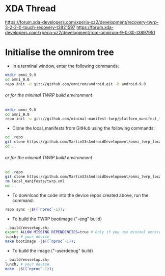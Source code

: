 # XDA Thread

https://forum.xda-developers.com/xperia-xz2/development/recovery-twrp-3-2-2-0-touch-recovery-t3821597
https://forum.xda-developers.com/xperia-xz2/development/rom-omnirom-9-0r30-t3897951

# Initialise the omnirom tree

  - In a terminal window, enter the following commands: 
```bash
mkdir omni_9.0
cd omni_9.0
repo init -u git://github.com/omnirom/android.git -b android-9.0
```
###### or for the minimal TWRP build environment
```bash
mkdir omni_9.0
cd omni_9.0
repo init -u git://github.com/minimal-manifest-twrp/platform_manifest_twrp_omni.git -b twrp-9.0
```

  - Clone the local_manifests from GitHub using the following commands:
```bash
cd .repo
git clone https://github.com/MartinX3sAndroidDevelopment/omni_twrp_local_manifests.git local_manifests
cd ..
```
###### or for the minimal TWRP build environment
```bash
cd .repo
git clone https://github.com/MartinX3sAndroidDevelopment/omni_twrp_local_manifests.git local_manifests
rm local_manifests/twrp.xml
cd ..
```

  - To download the code into the device repos created above, run the command:
```bash
repo sync -j$((`nproc`-1));
```

  - To build the TWRP bootimage ("-eng" build)
```bash
. build/envsetup.sh;
export ALLOW_MISSING_DEPENDENCIES=true # Only if you use minimal omnirom twrp tree.
lunch; # your device
make bootimage -j$((`nproc`-1));
```

  - To build the image ("-userdebug" build)
```bash
. build/envsetup.sh;
lunch; # your device
make -j$((`nproc`-1));
```
